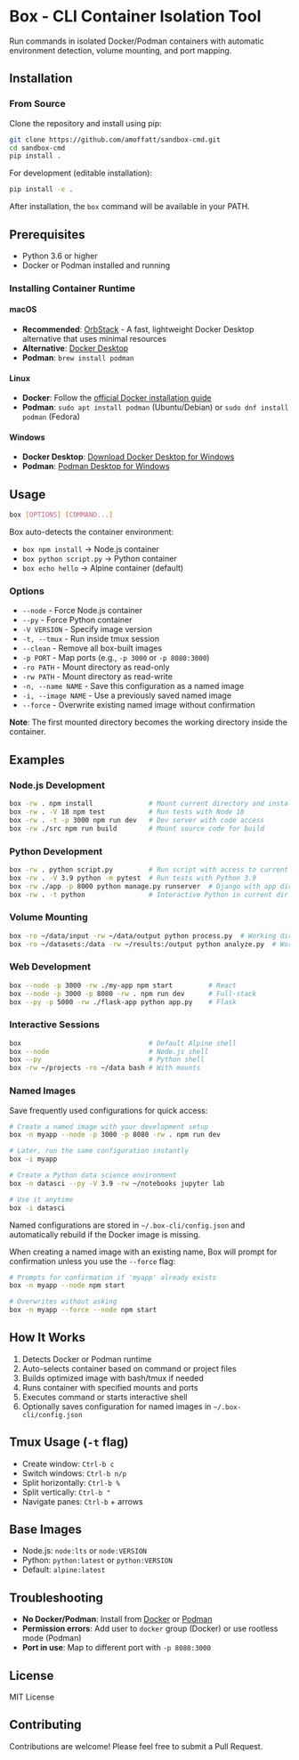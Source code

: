# Box - CLI Container Isolation Tool

Run commands in isolated Docker/Podman containers with automatic environment detection, volume mounting, and port mapping.

## Installation

### From Source

Clone the repository and install using pip:

```bash
git clone https://github.com/amoffatt/sandbox-cmd.git
cd sandbox-cmd
pip install .
```

For development (editable installation):

```bash
pip install -e .
```

After installation, the `box` command will be available in your PATH.

## Prerequisites

- Python 3.6 or higher
- Docker or Podman installed and running

### Installing Container Runtime

#### macOS
- **Recommended**: [OrbStack](https://orbstack.dev/) - A fast, lightweight Docker Desktop alternative that uses minimal resources
- **Alternative**: [Docker Desktop](https://docs.docker.com/desktop/install/mac-install/)
- **Podman**: `brew install podman`

#### Linux
- **Docker**: Follow the [official Docker installation guide](https://docs.docker.com/engine/install/)
- **Podman**: `sudo apt install podman` (Ubuntu/Debian) or `sudo dnf install podman` (Fedora)

#### Windows
- **Docker Desktop**: [Download Docker Desktop for Windows](https://docs.docker.com/desktop/install/windows-install/)
- **Podman**: [Podman Desktop for Windows](https://podman-desktop.io/)

## Usage

```bash
box [OPTIONS] [COMMAND...]
```

Box auto-detects the container environment:
- `box npm install` → Node.js container
- `box python script.py` → Python container  
- `box echo hello` → Alpine container (default)

### Options

- `--node` - Force Node.js container
- `--py` - Force Python container
- `-V VERSION` - Specify image version
- `-t, --tmux` - Run inside tmux session
- `--clean` - Remove all box-built images
- `-p PORT` - Map ports (e.g., `-p 3000` or `-p 8080:3000`)
- `-ro PATH` - Mount directory as read-only
- `-rw PATH` - Mount directory as read-write
- `-n, --name NAME` - Save this configuration as a named image
- `-i, --image NAME` - Use a previously saved named image
- `--force` - Overwrite existing named image without confirmation

**Note**: The first mounted directory becomes the working directory inside the container.

## Examples

### Node.js Development

```bash
box -rw . npm install              # Mount current directory and install
box -rw . -V 18 npm test           # Run tests with Node 18
box -rw . -t -p 3000 npm run dev   # Dev server with code access
box -rw ./src npm run build        # Mount source code for build
```

### Python Development

```bash
box -rw . python script.py         # Run script with access to current dir
box -rw . -V 3.9 python -m pytest  # Run tests with Python 3.9
box -rw ./app -p 8000 python manage.py runserver  # Django with app dir as working dir
box -rw . -t python                # Interactive Python in current dir
```

### Volume Mounting

```bash
box -ro ~/data/input -rw ~/data/output python process.py  # Working dir: ~/data/input
box -ro ~/datasets:/data -rw ~/results:/output python analyze.py  # Working dir: /data
```

### Web Development

```bash
box --node -p 3000 -rw ./my-app npm start         # React
box --node -p 3000 -p 8080 -rw . npm run dev      # Full-stack
box --py -p 5000 -rw ./flask-app python app.py    # Flask
```

### Interactive Sessions

```bash
box                                # Default Alpine shell
box --node                         # Node.js shell
box --py                           # Python shell
box -rw ~/projects -ro ~/data bash # With mounts
```

### Named Images

Save frequently used configurations for quick access:

```bash
# Create a named image with your development setup
box -n myapp --node -p 3000 -p 8080 -rw . npm run dev

# Later, run the same configuration instantly
box -i myapp

# Create a Python data science environment
box -n datasci --py -V 3.9 -rw ~/notebooks jupyter lab

# Use it anytime
box -i datasci
```

Named configurations are stored in `~/.box-cli/config.json` and automatically rebuild if the Docker image is missing.

When creating a named image with an existing name, Box will prompt for confirmation unless you use the `--force` flag:

```bash
# Prompts for confirmation if 'myapp' already exists
box -n myapp --node npm start

# Overwrites without asking
box -n myapp --force --node npm start
```


## How It Works

1. Detects Docker or Podman runtime
2. Auto-selects container based on command or project files
3. Builds optimized image with bash/tmux if needed
4. Runs container with specified mounts and ports
5. Executes command or starts interactive shell
6. Optionally saves configuration for named images in `~/.box-cli/config.json`


## Tmux Usage (`-t` flag)

- Create window: `Ctrl-b c`
- Switch windows: `Ctrl-b n/p`
- Split horizontally: `Ctrl-b %`
- Split vertically: `Ctrl-b "`
- Navigate panes: `Ctrl-b` + arrows

## Base Images

- Node.js: `node:lts` or `node:VERSION`
- Python: `python:latest` or `python:VERSION`
- Default: `alpine:latest`


## Troubleshooting

- **No Docker/Podman**: Install from [Docker](https://docs.docker.com/get-docker/) or [Podman](https://podman.io/getting-started/installation)
- **Permission errors**: Add user to `docker` group (Docker) or use rootless mode (Podman)
- **Port in use**: Map to different port with `-p 8080:3000`

## License

MIT License

## Contributing

Contributions are welcome! Please feel free to submit a Pull Request.